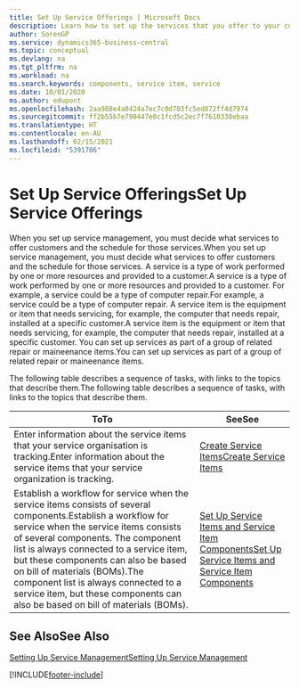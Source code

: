 ```yaml
---
title: Set Up Service Offerings | Microsoft Docs
description: Learn how to set up the services that you offer to your customers.
author: SorenGP
ms.service: dynamics365-business-central
ms.topic: conceptual
ms.devlang: na
ms.tgt_pltfrm: na
ms.workload: na
ms.search.keywords: components, service item, service
ms.date: 10/01/2020
ms.author: edupont
ms.openlocfilehash: 2aa988e4a0424a7ec7c0d703fc5ed872ff4d7974
ms.sourcegitcommit: ff2b55b7e790447e0c1fcd5c2ec7f7610338ebaa
ms.translationtype: HT
ms.contentlocale: en-AU
ms.lasthandoff: 02/15/2021
ms.locfileid: "5391706"
---
```

# <a name="set-up-service-offerings"></a><span data-ttu-id="61337-103">Set Up Service Offerings</span><span class="sxs-lookup"><span data-stu-id="61337-103">Set Up Service Offerings</span></span>
<span data-ttu-id="61337-104">When you set up service management, you must decide what services to offer customers and the schedule for those services.</span><span class="sxs-lookup"><span data-stu-id="61337-104">When you set up service management, you must decide what services to offer customers and the schedule for those services.</span></span> <span data-ttu-id="61337-105">A service is a type of work performed by one or more resources and provided to a customer.</span><span class="sxs-lookup"><span data-stu-id="61337-105">A service is a type of work performed by one or more resources and provided to a customer.</span></span> <span data-ttu-id="61337-106">For example, a service could be a type of computer repair.</span><span class="sxs-lookup"><span data-stu-id="61337-106">For example, a service could be a type of computer repair.</span></span> <span data-ttu-id="61337-107">A service item is the equipment or item that needs servicing, for example, the computer that needs repair, installed at a specific customer.</span><span class="sxs-lookup"><span data-stu-id="61337-107">A service item is the equipment or item that needs servicing, for example, the computer that needs repair, installed at a specific customer.</span></span> <span data-ttu-id="61337-108">You can set up services as part of a group of related repair or maineenance items.</span><span class="sxs-lookup"><span data-stu-id="61337-108">You can set up services as part of a group of related repair or maineenance items.</span></span>  
  
<span data-ttu-id="61337-109">The following table describes a sequence of tasks, with links to the topics that describe them.</span><span class="sxs-lookup"><span data-stu-id="61337-109">The following table describes a sequence of tasks, with links to the topics that describe them.</span></span>  
  
|<span data-ttu-id="61337-110">**To**</span><span class="sxs-lookup"><span data-stu-id="61337-110">**To**</span></span>|<span data-ttu-id="61337-111">**See**</span><span class="sxs-lookup"><span data-stu-id="61337-111">**See**</span></span>|  
|------------|-------------|  
|<span data-ttu-id="61337-112">Enter information about the service items that your service organisation is tracking.</span><span class="sxs-lookup"><span data-stu-id="61337-112">Enter information about the service items that your service organization is tracking.</span></span>|[<span data-ttu-id="61337-113">Create Service Items</span><span class="sxs-lookup"><span data-stu-id="61337-113">Create Service Items</span></span>](service-how-to-create-service-items.md)|  
|<span data-ttu-id="61337-114">Establish a workflow for service when the service items consists of several components.</span><span class="sxs-lookup"><span data-stu-id="61337-114">Establish a workflow for service when the service items consists of several components.</span></span> <span data-ttu-id="61337-115">The component list is always connected to a service item, but these components can also be based on bill of materials (BOMs).</span><span class="sxs-lookup"><span data-stu-id="61337-115">The component list is always connected to a service item, but these components can also be based on bill of materials (BOMs).</span></span>|[<span data-ttu-id="61337-116">Set Up Service Items and Service Item Components</span><span class="sxs-lookup"><span data-stu-id="61337-116">Set Up Service Items and Service Item Components</span></span>](service-how-setup-service-items.md)|  
  
## <a name="see-also"></a><span data-ttu-id="61337-117">See Also</span><span class="sxs-lookup"><span data-stu-id="61337-117">See Also</span></span>  
[<span data-ttu-id="61337-118">Setting Up Service Management</span><span class="sxs-lookup"><span data-stu-id="61337-118">Setting Up Service Management</span></span>](service-setup-service.md)   

[!INCLUDE[footer-include](includes/footer-banner.md)]